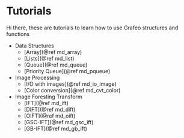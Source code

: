 # Tutorials

Hi there, these are tutorials to learn how to use Grafeo structures and functions

- Data Structures
    - [Array](@ref md_array)
    - [Lists](@ref md_list)
    - [Queue](@ref md_queue)
    - [Priority Queue](@ref md_pqueue)
- Image Processing
    - [I/O with images](@ref md_io_image)
    - [Color conversion](@ref md_cvt_color)
- Image Foresting Transform
    - [IFT](@ref md_ift)
    - [DIFT](@ref md_dift)
    - [OIFT](@ref md_oift)
    - [GSC-IFT](@ref md_gsc_ift)
    - [GB-IFT](@ref md_gb_ift)
